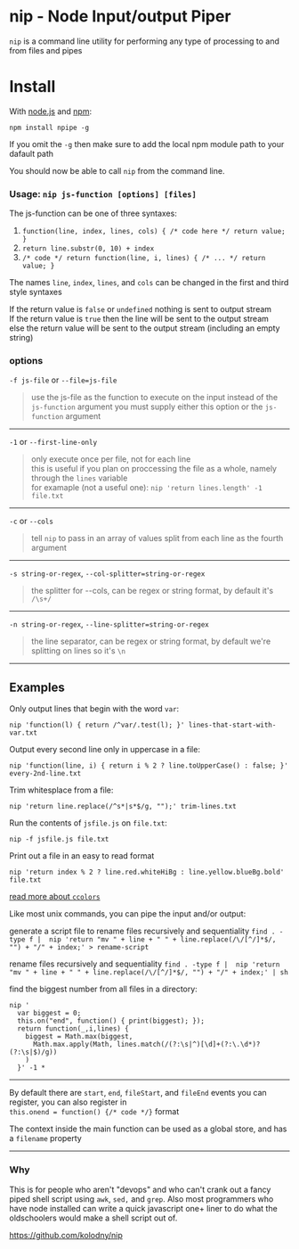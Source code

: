 # nip - Node Input/output Piper
`nip` is a command line utility for performing any type of processing to and from files and pipes

# Install
With [node.js](http://nodejs.org/) and [npm](http://github.com/isaacs/npm):

    npm install npipe -g
    
If you omit the `-g` then make sure to add the local npm module path to your dafault path

You should now be able to call `nip` from the command line.

### Usage: `nip js-function [options] [files]`

The js-function can be one of three syntaxes:

1. `function(line, index, lines, cols) { /* code here */ return value; }`
2. `return line.substr(0, 10) + index`
3. `/* code */ return function(line, i, lines) { /* ... */ return value; }`

The names `line`, `index`, `lines`, and `cols` can be changed in the first and third style syntaxes

If the return value is `false` or `undefined` nothing is sent to output stream  
If the return value is `true` then the line will be sent to the output stream  
else the return value will be sent to the output stream (including an empty string)

### options

`-f js-file` or  `--file=js-file`
>use the js-file as the function to execute on the input instead of the `js-function` argument
you must supply either this option or the `js-function` argument

----

`-1` or `--first-line-only`
>only execute once per file, not for each line  
this is useful if you plan on proccessing the file as a whole, namely through the `lines` variable  
for examaple (not a useful one): `nip 'return lines.length' -1 file.txt`

----

`-c` or `--cols`
>tell `nip` to pass in an array of values split from each line as the fourth argument

----

`-s string-or-regex`, `--col-splitter=string-or-regex`
>the splitter for --cols, can be regex or string format, by default it's `/\s+/`

----

`-n string-or-regex`, `--line-splitter=string-or-regex`
>the line separator, can be regex or string format, by default we're splitting on lines so it's `\n`

---

## Examples

Only output lines that begin with the word `var`:
```    
nip 'function(l) { return /^var/.test(l); }' lines-that-start-with-var.txt
```

Output every second line only in uppercase in a file:

```
nip 'function(line, i) { return i % 2 ? line.toUpperCase() : false; }' every-2nd-line.txt
```

Trim whitesplace from a file:

```
nip 'return line.replace(/^s*|s*$/g, "");' trim-lines.txt
```

Run the contents of `jsfile.js` on `file.txt`:

```
nip -f jsfile.js file.txt
```

Print out a file in an easy to read format

```
nip 'return index % 2 ? line.red.whiteHiBg : line.yellow.blueBg.bold' file.txt
```
[read more about `ccolors`](https://github.com/kolodny/ccolors)

Like most unix commands, you can pipe the input and/or output:

generate a script file to rename files recursively and sequentiality
`find . -type f |  nip 'return "mv " + line + " " + line.replace(/\/[^/]*$/, "") + "/" + index;' > rename-script`

rename files recursively and sequentiality
`find . -type f |  nip 'return "mv " + line + " " + line.replace(/\/[^/]*$/, "") + "/" + index;' | sh`

find the biggest number from all files in a directory:

    nip '
      var biggest = 0;
      this.on("end", function() { print(biggest); });
      return function(_,i,lines) {
        biggest = Math.max(biggest,
          Math.max.apply(Math, lines.match(/(?:\s|^)[\d]+(?:\.\d*)?(?:\s|$)/g))
        )
      }' -1 *

---

By default there are `start`, `end`, `fileStart`, and `fileEnd` events you can register, you can also register in  
`this.onend = function() {/* code */}` format

The context inside the main function can be used as a global store, and has a `filename` property

---

### Why
This is for people who aren't "devops" and who can't crank out a fancy piped shell script using `awk`, `sed,` and `grep`. Also most programmers who have node installed can write a quick javascript one+ liner to do what the oldschoolers would make a shell script out of.

https://github.com/kolodny/nip